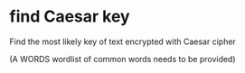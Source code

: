 # find Caesar key
 Find the most likely key of text encrypted with Caesar cipher

(A WORDS wordlist of common words needs to be provided)
